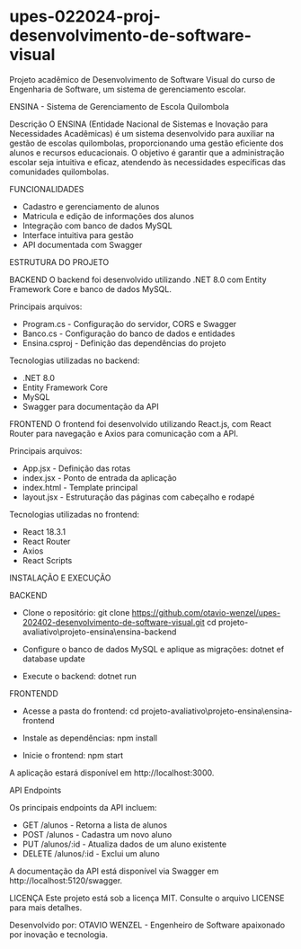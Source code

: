 # upes-022024-proj-desenvolvimento-de-software-visual
Projeto acadêmico de Desenvolvimento de Software Visual do curso de Engenharia de Software, um sistema de gerenciamento escolar.


ENSINA - Sistema de Gerenciamento de Escola Quilombola

Descrição
O ENSINA (Entidade Nacional de Sistemas e Inovação para Necessidades Acadêmicas) é um sistema desenvolvido para auxiliar na gestão de escolas quilombolas, proporcionando uma gestão eficiente dos alunos e recursos educacionais. O objetivo é garantir que a administração escolar seja intuitiva e eficaz, atendendo às necessidades específicas das comunidades quilombolas.


FUNCIONALIDADES

- Cadastro e gerenciamento de alunos
- Matricula e edição de informações dos alunos
- Integração com banco de dados MySQL
- Interface intuitiva para gestão
- API documentada com Swagger


ESTRUTURA DO PROJETO

BACKEND
O backend foi desenvolvido utilizando .NET 8.0 com Entity Framework Core e banco de dados MySQL.

Principais arquivos:
- Program.cs - Configuração do servidor, CORS e Swagger
- Banco.cs - Configuração do banco de dados e entidades
- Ensina.csproj - Definição das dependências do projeto

Tecnologias utilizadas no backend:
- .NET 8.0
- Entity Framework Core
- MySQL
- Swagger para documentação da API


FRONTEND
O frontend foi desenvolvido utilizando React.js, com React Router para navegação e Axios para comunicação com a API.

Principais arquivos:
- App.jsx - Definição das rotas
- index.jsx - Ponto de entrada da aplicação
- index.html - Template principal
- layout.jsx - Estruturação das páginas com cabeçalho e rodapé

Tecnologias utilizadas no frontend:
- React 18.3.1
- React Router
- Axios
- React Scripts


INSTALAÇÃO E EXECUÇÃO

BACKEND

- Clone o repositório:
git clone https://github.com/otavio-wenzel/upes-202402-desenvolvimento-de-software-visual.git
cd projeto-avaliativo\projeto-ensina\ensina-backend

- Configure o banco de dados MySQL e aplique as migrações:
dotnet ef database update

- Execute o backend:
dotnet run


FRONTENDD

- Acesse a pasta do frontend:
cd projeto-avaliativo\projeto-ensina\ensina-frontend

- Instale as dependências:
npm install

- Inicie o frontend:
npm start



A aplicação estará disponível em http://localhost:3000.


API Endpoints

Os principais endpoints da API incluem:
- GET /alunos - Retorna a lista de alunos
- POST /alunos - Cadastra um novo aluno
- PUT /alunos/:id - Atualiza dados de um aluno existente
- DELETE /alunos/:id - Exclui um aluno

A documentação da API está disponível via Swagger em http://localhost:5120/swagger.


LICENÇA
Este projeto está sob a licença MIT. Consulte o arquivo LICENSE para mais detalhes.


Desenvolvido por: OTAVIO WENZEL - Engenheiro de Software apaixonado por inovação e tecnologia.
